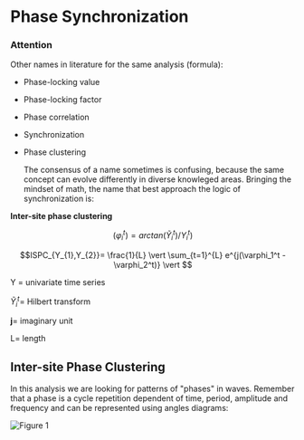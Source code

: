 # Phase Synchronization

### Attention

Other names in literature for the same analysis (formula): 

- Phase-locking value
- Phase-locking factor
- Phase correlation
- Synchronization
- Phase clustering

  The consensus of a name sometimes is confusing, because the same concept can evolve differently in diverse knowleged areas. Bringing the mindset of math, the name that best approach the logic of synchronization is:

**Inter-site phase clustering**

$$(\varphi_i^t)= arctan (\widetilde{Y}_i^t)/ Y_i^t)$$  



$$ISPC_{Y_{1},Y_{2}}= \frac{1}{L} \vert \sum_{t=1}^{L} e^{j(\varphi_1^t - \varphi_2^t)} \vert $$

Y = univariate time series

$\widetilde{Y}_i^t$= Hilbert transform

**j**= imaginary unit

L= length

## Inter-site Phase Clustering

In this analysis we are looking for patterns of "phases" in waves. Remember that a phase is a cycle repetition dependent of time, period, amplitude and frequency and can be represented using angles diagrams:

![Figure 1](https://upload.wikimedia.org/wikipedia/commons/9/92/Phase_shifter_using_IQ_modulator.gif "Figure 1")
